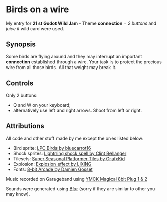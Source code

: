 # Birds on a wire
My entry for **21 st Godot Wild Jam** - Theme **connection** + *2 buttons* and *juice it* wild card were used.

## Synopsis

Some birds are flying around and they may interrupt an important **connection** established through a wire.
Your task is to protect the precious wire from all those birds. All that weight may break it.

## Controls
Only 2 buttons: 
- Q and W on your keyboard;
- alternatively use left and right arrows.
Shoot from left or right.

## Attributions
All code and other stuff made by me except the ones listed below:

- Bird sprite: [LPC Birds by bluecarrot16](https://opengameart.org/content/lpc-birds)
- Shock sprites: [Lightning shock spell by Clint Bellanger](https://opengameart.org/content/lightning-shock-spell)
- Tilesets: [Super Seasonal Platformer Tiles by GrafxKid](https://opengameart.org/content/super-seasonal-platformer-tiles)
- Explosion: [Explosion effect by LIXING](https://opengameart.org/content/explosion-effect-pixel-art)
- Fonts: [8-bit Arcade by Damien Gosset](https://www.dafont.com/it/8-bit-arcade.font?l[]=10&l[]=1)

Music recorded on Garageband using [YMCK Magical 8bit Plug 1 & 2](http://www.ymck.net/en/download/magical8bitplug/)

Sounds were generated using [Bfxr](https://www.bfxr.net/) (sorry if they are similar to other you may know).
